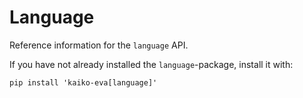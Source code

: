 # Language

Reference information for the `language` API.

If you have not already installed the `language`-package, install it with:
```
pip install 'kaiko-eva[language]'
```